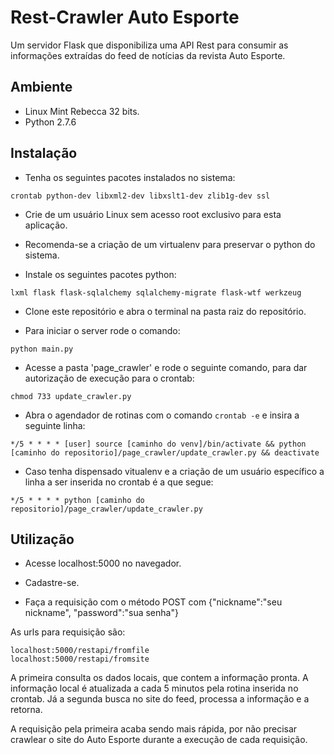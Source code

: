 # Rest-Crawler Auto Esporte

Um servidor Flask que disponibiliza uma API Rest para consumir as informações extraídas do feed de notícias da revista Auto Esporte.

## Ambiente

- Linux Mint Rebecca 32 bits.
- Python 2.7.6

## Instalação

- Tenha os seguintes pacotes instalados no sistema:
```
crontab python-dev libxml2-dev libxslt1-dev zlib1g-dev ssl
```

- Crie de um usuário Linux sem acesso root exclusivo para esta aplicação.

- Recomenda-se a criação de um virtualenv para preservar o python do sistema.

- Instale os seguintes pacotes python:
```
lxml flask flask-sqlalchemy sqlalchemy-migrate flask-wtf werkzeug 
```

- Clone este repositório e abra o terminal na pasta raiz do repositório.

- Para iniciar o server rode o comando:
```
python main.py
```

- Acesse a pasta 'page_crawler' e rode o seguinte comando, para dar autorização de execução para o crontab:
```
chmod 733 update_crawler.py
```

- Abra o agendador de rotinas com o comando ```crontab -e``` e insira a seguinte linha:
```
*/5 * * * * [user] source [caminho do venv]/bin/activate && python [caminho do repositorio]/page_crawler/update_crawler.py && deactivate
```

- Caso tenha dispensado vitualenv e a criação de um usuário específico a linha a ser inserida no crontab é a que segue:
```
*/5 * * * * python [caminho do repositorio]/page_crawler/update_crawler.py
```

## Utilização

- Acesse localhost:5000 no navegador.

- Cadastre-se.

- Faça a requisição com o método POST com {"nickname":"seu nickname", "password":"sua senha"}

As urls para requisição são:
```
localhost:5000/restapi/fromfile
localhost:5000/restapi/fromsite
```

A primeira consulta os dados locais, que contem a informação pronta. A informação local é atualizada a cada 5 minutos pela rotina inserida no crontab.
Já a segunda busca no site do feed, processa a informação e a retorna.

A requisição pela primeira acaba sendo mais rápida, por não precisar crawlear o site do Auto Esporte durante a execução de cada requisição.
